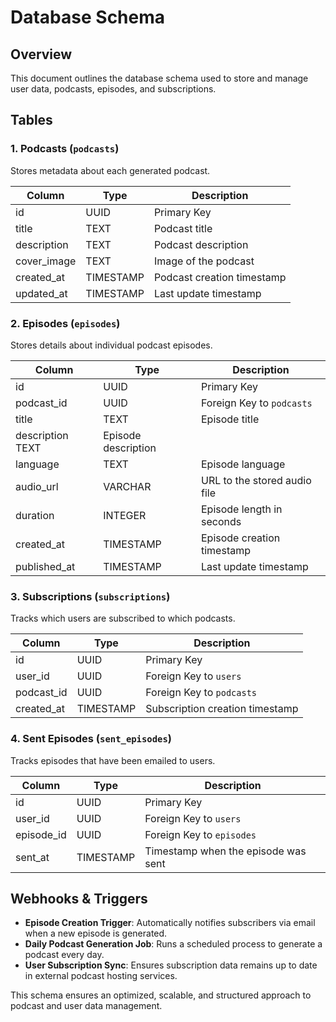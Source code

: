 # Database Schema

## Overview
This document outlines the database schema used to store and manage user data, podcasts, episodes, and subscriptions.

## Tables

### 1. **Podcasts** (`podcasts`)
Stores metadata about each generated podcast.

| Column       | Type         | Description                       |
|-------------|------------|--------------------------------|
| id         | UUID       | Primary Key                     |
| title      | TEXT    | Podcast title                   |
| description | TEXT       | Podcast description             |
| cover_image   | TEXT    | Image of the podcast         |
| created_at | TIMESTAMP  | Podcast creation timestamp      |
| updated_at | TIMESTAMP  | Last update timestamp          |

### 2. **Episodes** (`episodes`)
Stores details about individual podcast episodes.

| Column       | Type         | Description                         |
|-------------|------------|---------------------------------|
| id         | UUID       | Primary Key                     |
| podcast_id | UUID       | Foreign Key to `podcasts`       |
| title      | TEXT       | Episode title                   |
| description   TEXT      | Episode description             |
| language    |  TEXT     | Episode language                |
| audio_url  | VARCHAR    | URL to the stored audio file    |
| duration   | INTEGER    | Episode length in seconds       |
| created_at | TIMESTAMP  | Episode creation timestamp      |
| published_at | TIMESTAMP  | Last update timestamp          |

### 3. **Subscriptions** (`subscriptions`)
Tracks which users are subscribed to which podcasts.

| Column      | Type     | Description                           |
|------------|--------|----------------------------------|
| id        | UUID   | Primary Key                      |
| user_id   | UUID   | Foreign Key to `users`         |
| podcast_id | UUID   | Foreign Key to `podcasts`      |
| created_at | TIMESTAMP | Subscription creation timestamp |

### 4. **Sent Episodes** (`sent_episodes`)
Tracks episodes that have been emailed to users.

| Column       | Type     | Description                             |
|-------------|--------|----------------------------------|
| id         | UUID   | Primary Key                      |
| user_id    | UUID   | Foreign Key to `users`         |
| episode_id | UUID   | Foreign Key to `episodes`      |
| sent_at    | TIMESTAMP | Timestamp when the episode was sent |

## Webhooks & Triggers
- **Episode Creation Trigger**: Automatically notifies subscribers via email when a new episode is generated.
- **Daily Podcast Generation Job**: Runs a scheduled process to generate a podcast every day.
- **User Subscription Sync**: Ensures subscription data remains up to date in external podcast hosting services.

This schema ensures an optimized, scalable, and structured approach to podcast and user data management.

